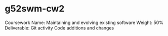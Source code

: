 # g52swm-cw2
Coursework Name: Maintaining and evolving existing software Weight: 50% Deliverable: Git activity Code additions and changes
